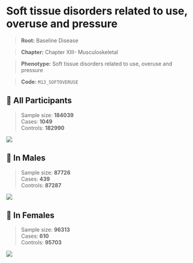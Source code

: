 # Soft tissue disorders related to use, overuse and pressure

> **Root:** Baseline Disease  

> **Chapter:** Chapter XIII- Musculoskeletal  

> **Phenotype:** Soft tissue disorders related to use, overuse and pressure  

> **Code:** `M13_SOFTOVERUSE`

## 🧪 All Participants  
> Sample size: **184039**  
> Cases: **1049**  
> Controls: **182990**
<img src="/Disease/Figures/ALL/Incidence/M13_SOFTOVERUSE.png"/>
<CsvTable src="/Disease/Data/ALL/Incidence/COX_M13_SOFTOVERUSE.csv" label="🔍 View full results" />

## 👨 In Males  
> Sample size: **87726**  
> Cases: **439**  
> Controls: **87287**
<img src="/Disease/Figures/Male/Incidence/M13_SOFTOVERUSE.png"/>
<CsvTable src="/Disease/Data/Male/Incidence/COX_M13_SOFTOVERUSE.csv" label="🔍 View full results" />

## 👩 In Females  
> Sample size: **96313**  
> Cases: **610**  
> Controls: **95703**
<img src="/Disease/Figures/Female/Incidence/M13_SOFTOVERUSE.png"/>
<CsvTable src="/Disease/Data/Female/Incidence/COX_M13_SOFTOVERUSE.csv" label="🔍 View full results" />
